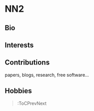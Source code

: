# NN2

## Bio

## Interests

## Contributions

papers, blogs, research, free software...

## Hobbies

> :ToCPrevNext